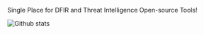 Single Place for DFIR and Threat Intelligence Open-source Tools!

![Github stats](https://github-readme-stats.vercel.app/api?username=glastyy)

<!---
glastyy/glastyy is a ✨ special ✨ repository because its `README.md` (this file) appears on your GitHub profile.
You can click the Preview link to take a look at your changes.
--->
